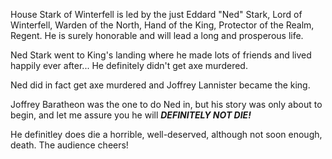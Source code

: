House Stark of Winterfell is led by the just Eddard "Ned" Stark, Lord of
Winterfell, Warden of the North, Hand of the King, Protector of the Realm,
Regent.  He is surely honorable and will lead a long and prosperous life.

Ned Stark went to King's landing where he made lots of friends and lived
happily ever after...  He definitely didn't get axe murdered.

Ned did in fact get axe murdered and Joffrey Lannister became the king.

Joffrey Baratheon was the one to do Ned in, but his story was only about to
begin, and let me assure you he will ___DEFINITELY NOT DIE!___

He definitley does die a horrible, well-deserved, although not soon enough, death. The audience cheers!